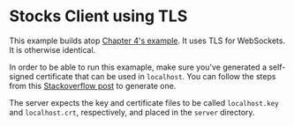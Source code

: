 # Stocks Client using TLS

This example builds atop [Chapter 4's example](../ch04/README.md). It uses TLS for WebSockets. It is otherwise identical.

In order to be able to run this examaple, make sure you've generated a self-signed certificate that can be used in `localhost`. You can follow the steps from this [Stackoverflow post][1] to generate one.

The server expects the key and certificate files to be called `localhost.key` and `localhost.crt`, respectively, and placed in the `server` directory.

[1]: https://stackoverflow.com/a/60516812/1494725
